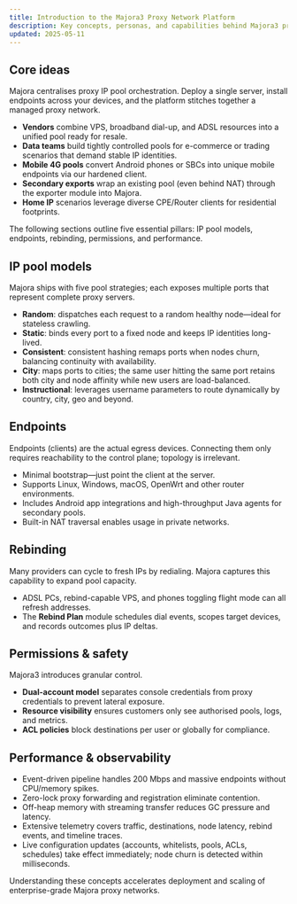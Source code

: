 ```yaml
---
title: Introduction to the Majora3 Proxy Network Platform
description: Key concepts, personas, and capabilities behind Majora3 proxy IP pool orchestration.
updated: 2025-05-11
---
```


## Core ideas

Majora centralises proxy IP pool orchestration. Deploy a single server, install endpoints across your devices, and the platform stitches together a managed proxy network.

- **Vendors** combine VPS, broadband dial-up, and ADSL resources into a unified pool ready for resale.
- **Data teams** build tightly controlled pools for e-commerce or trading scenarios that demand stable IP identities.
- **Mobile 4G pools** convert Android phones or SBCs into unique mobile endpoints via our hardened client.
- **Secondary exports** wrap an existing pool (even behind NAT) through the exporter module into Majora.
- **Home IP** scenarios leverage diverse CPE/Router clients for residential footprints.

The following sections outline five essential pillars: IP pool models, endpoints, rebinding, permissions, and performance.

## IP pool models

Majora ships with five pool strategies; each exposes multiple ports that represent complete proxy servers.

- **Random**: dispatches each request to a random healthy node—ideal for stateless crawling.
- **Static**: binds every port to a fixed node and keeps IP identities long-lived.
- **Consistent**: consistent hashing remaps ports when nodes churn, balancing continuity with availability.
- **City**: maps ports to cities; the same user hitting the same port retains both city and node affinity while new users are load-balanced.
- **Instructional**: leverages username parameters to route dynamically by country, city, geo and beyond.

## Endpoints

Endpoints (clients) are the actual egress devices. Connecting them only requires reachability to the control plane; topology is irrelevant.

- Minimal bootstrap—just point the client at the server.
- Supports Linux, Windows, macOS, OpenWrt and other router environments.
- Includes Android app integrations and high-throughput Java agents for secondary pools.
- Built-in NAT traversal enables usage in private networks.

## Rebinding

Many providers can cycle to fresh IPs by redialing. Majora captures this capability to expand pool capacity.

- ADSL PCs, rebind-capable VPS, and phones toggling flight mode can all refresh addresses.
- The **Rebind Plan** module schedules dial events, scopes target devices, and records outcomes plus IP deltas.

## Permissions & safety

Majora3 introduces granular control.

- **Dual-account model** separates console credentials from proxy credentials to prevent lateral exposure.
- **Resource visibility** ensures customers only see authorised pools, logs, and metrics.
- **ACL policies** block destinations per user or globally for compliance.

## Performance & observability

- Event-driven pipeline handles 200 Mbps and massive endpoints without CPU/memory spikes.
- Zero-lock proxy forwarding and registration eliminate contention.
- Off-heap memory with streaming transfer reduces GC pressure and latency.
- Extensive telemetry covers traffic, destinations, node latency, rebind events, and timeline traces.
- Live configuration updates (accounts, whitelists, pools, ACLs, schedules) take effect immediately; node churn is detected within milliseconds.

Understanding these concepts accelerates deployment and scaling of enterprise-grade Majora proxy networks.

